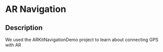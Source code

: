 # AR Navigation

## Description
We used the ARKitNavigationDemo project to learn about connecting GPS with AR
